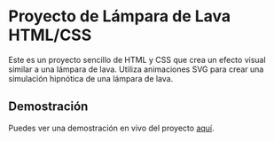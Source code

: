# Proyecto de Lámpara de Lava HTML/CSS

Este es un proyecto sencillo de HTML y CSS que crea un efecto visual similar a una lámpara de lava. Utiliza animaciones SVG para crear una simulación hipnótica de una lámpara de lava.

## Demostración

Puedes ver una demostración en vivo del proyecto [aquí](enlace_a_demo).
